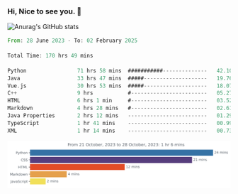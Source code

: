 ### Hi, Nice to see you. 👋

<!--
**EtherFin/EtherFin** is a ✨ _special_ ✨ repository because its `README.md` (this file) appears on your GitHub profile.

Here are some ideas to get you started:

- 🔭 I’m currently working on ...
- 🌱 I’m currently learning ...
- 👯 I’m looking to collaborate on ...
- 🤔 I’m looking for help with ...
- 💬 Ask me about ...
- 📫 How to reach me: ...
- 😄 Pronouns: ...
- ⚡ Fun fact: ...
-->


![Anurag's GitHub stats](https://github-readme-stats.vercel.app/api?username=EtherFin&bg_color=30,e96443,e97f43,e99943,e9b443,e9ce43,e9e843,d3e943,bee943,a9e943,94e943&title_color=fff&text_color=000&show_icons=true&icon_color=000)


<!--START_SECTION:waka-->

```rust
From: 28 June 2023 - To: 02 February 2025

Total Time: 170 hrs 49 mins

Python                71 hrs 58 mins  ###########--------------   42.10 %
Java                  33 hrs 47 mins  #####--------------------   19.76 %
Vue.js                30 hrs 53 mins  #####--------------------   18.07 %
C++                   9 hrs           #------------------------   05.27 %
HTML                  6 hrs 1 min     #------------------------   03.52 %
Markdown              4 hrs 28 mins   #------------------------   02.61 %
Java Properties       2 hrs 12 mins   -------------------------   01.29 %
TypeScript            1 hr 41 mins    -------------------------   00.99 %
XML                   1 hr 14 mins    -------------------------   00.73 %
```

<!--END_SECTION:waka-->

<img
  src="https://github.com/EtherFin/EtherFin/blob/master/images/stat.svg"
  alt="Work Dashboard"
/>


